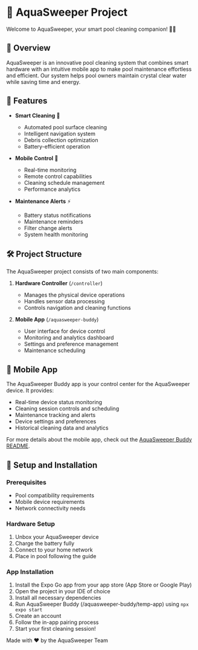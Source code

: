 # 🌊 AquaSweeper Project

Welcome to AquaSweeper, your smart pool cleaning companion! 🏊‍♂️

## 🌟 Overview

AquaSweeper is an innovative pool cleaning system that combines smart hardware with an intuitive mobile app to make pool maintenance effortless and efficient. Our system helps pool owners maintain crystal clear water while saving time and energy.

## 🚀 Features

- **Smart Cleaning** 🤖
  - Automated pool surface cleaning
  - Intelligent navigation system
  - Debris collection optimization
  - Battery-efficient operation

- **Mobile Control** 📱
  - Real-time monitoring
  - Remote control capabilities
  - Cleaning schedule management
  - Performance analytics

- **Maintenance Alerts** ⚡
  - Battery status notifications
  - Maintenance reminders
  - Filter change alerts
  - System health monitoring

## 🛠️ Project Structure

The AquaSweeper project consists of two main components:

1. **Hardware Controller** (`/controller`)
   - Manages the physical device operations
   - Handles sensor data processing
   - Controls navigation and cleaning functions

2. **Mobile App** (`/aquasweeper-buddy`)
   - User interface for device control
   - Monitoring and analytics dashboard
   - Settings and preference management
   - Maintenance scheduling

## 📱 Mobile App

The AquaSweeper Buddy app is your control center for the AquaSweeper device. It provides:

- Real-time device status monitoring
- Cleaning session controls and scheduling
- Maintenance tracking and alerts
- Device settings and preferences
- Historical cleaning data and analytics

For more details about the mobile app, check out the [AquaSweeper Buddy README](/aquasweeper-buddy/README.md).

## 🔧 Setup and Installation

### Prerequisites
- Pool compatibility requirements
- Mobile device requirements
- Network connectivity needs

### Hardware Setup
1. Unbox your AquaSweeper device
2. Charge the battery fully
3. Connect to your home network
4. Place in pool following the guide

### App Installation
1. Install the Expo Go app from your app store (App Store or Google Play)
2. Open the project in your IDE of choice
3. Install all necessary dependencies
4. Run AquaSweeper Buddy (/aquasweeper-buddy/temp-app) using `npx expo start`
5. Create an account
6. Follow the in-app pairing process
7. Start your first cleaning session!

Made with ❤️ by the AquaSweeper Team
